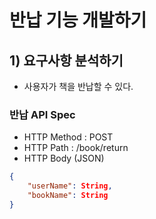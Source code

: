 # 반납 기능 개발하기
## 1) 요구사항 분석하기
- 사용자가 책을 반납할 수 있다.

### 반납 API Spec
- HTTP Method : POST
- HTTP Path : /book/return
- HTTP Body (JSON)
```json
{
	"userName": String,
	"bookName": String
}
```